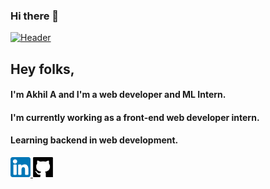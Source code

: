 ### Hi there 👋

<!--
**Akhil-A0402/Akhil-A0402** is a ✨ _special_ ✨ repository because its `README.md` (this file) appears on your GitHub profile.

Here are some ideas to get you started:

- 🔭 I’m currently working on ...
- 🌱 I’m currently learning ...
- 👯 I’m looking to collaborate on ...
- 🤔 I’m looking for help with ...
- 💬 Ask me about ...
- 📫 How to reach me: ...
- 😄 Pronouns: ...
- ⚡ Fun fact: ...
-->

[![Header](Header.jpg "Header")]()
<!-- # Welcome -->
## Hey folks, 
#### I'm Akhil A and I'm a web developer and ML Intern. 

#### I'm currently working as a front-end web developer intern.

#### Learning backend in web development.
<div>
<a href="https://www.linkedin.com/in/akhil-a-nair/" title="Checkout My Linkedin"><img src="Images/linkedin.png">
<a href="https://github.com/Akhil-A0402" title="Checkout my Github"><img src="Images/github.png"></a>
</div>

<!-- <img align="center" src="https://github-readme-stats.vercel.app/api/<CARD_TYPE>/?username=<Akhil-A0402>&theme=<THEME_NAME>" /> -->
